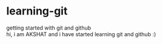 # learning-git
getting started with git and github<br>
hi, i am AKSHAT and i have started learning git and github :)
